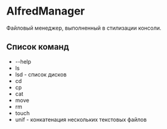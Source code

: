 AlfredManager
=============
Файловый менеджер, выполненный в стилизации консоли.

Список команд
-------------
  * --help
  * ls
  * lsd - список дисков
  * cd
  * cp
  * cat
  * move
  * rm 
  * touch 
  * unif - конкатенация нескольких текстовых файлов 
